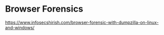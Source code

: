 # Browser Forensics

https://www.infosecshirish.com/browser-forensic-with-dumpzilla-on-linux-and-windows/